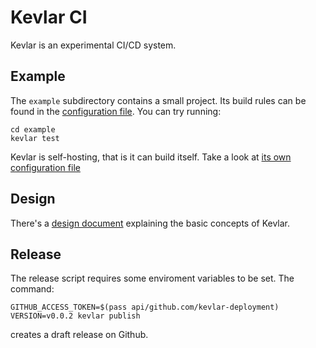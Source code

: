 # Kevlar CI

Kevlar is an experimental CI/CD system.

## Example

The `example` subdirectory contains a small project.  Its build rules can be
found in the [configuration file](example/.kevlar.dhall).  You can try
running:

    cd example
    kevlar test

Kevlar is self-hosting, that is it can build itself.  Take a look at [its own
configuration file](.kevlar.dhall)

## Design

There's a [design document](design.md) explaining the basic concepts of Kevlar.


## Release

The release script requires some enviroment variables to be set. The command:

    GITHUB_ACCESS_TOKEN=$(pass api/github.com/kevlar-deployment) VERSION=v0.0.2 kevlar publish

creates a draft release on Github.
